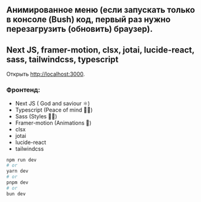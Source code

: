  
## Анимированное меню (если запускать только в консоле (Bush) код, первый раз нужно перезагрузить (обновить) браузер).
## Next JS, framer-motion, clsx, jotai, lucide-react, sass, tailwindcss, typescript
Открыть [http://localhost:3000](http://localhost:3000).

### Фронтенд:

- Next JS ( God and saviour ⚛︎)
- Typescript (Peace of mind 🙏🏻)
- Sass (Styles 💅🏻)
- Framer-motion (Animations 🍿)
- clsx
- jotai
- lucide-react
- tailwindcss

```bash
npm run dev
# or
yarn dev
# or
pnpm dev
# or
bun dev
```

 
